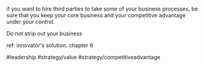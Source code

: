 if you want to hire third parties to take some of your business processes, be sure that you keep your core business and your competitive advantage under your control.

Do not strip out your business

ref: innovator's solution. chapter 6

#leadership #strategy/value #strategy/competitiveadvantage 